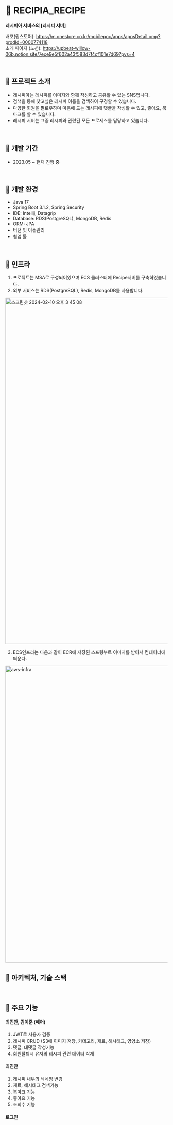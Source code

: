 # 🍳 RECIPIA_RECIPE

**레시피아 서비스의 [레시피 서버]**

배포(원스토어): https://m.onestore.co.kr/mobilepoc/apps/appsDetail.omp?prodId=0000774118 
<br/>
소개 페이지 (노션): https://upbeat-willow-06b.notion.site/7ece9e5f602a43f583d7f4cf101e7d69?pvs=4

<br/>

## 🔶 프로젝트 소개
- 레시피아는 레시피를 이미지와 함께 작성하고 공유할 수 있는 SNS입니다.
- 검색을 통해 찾고싶은 레시피 이름을 검색하여 구경할 수 있습니다.
- 다양한 회원을 팔로우하며 마음에 드는 레시피에 댓글을 작성할 수 있고, 좋아요, 북마크를 할 수 있습니다.
- 레시피 서버는 그중 레시피와 관련된 모든 프로세스를 담당하고 있습니다.

<br/>

## 🔶 개발 기간
- 2023.05 ~ 현재 진행 중


<br/>

## 🔶 개발 환경
- Java 17
- Spring Boot 3.1.2, Spring Security
- IDE: Intellij, Datagrip
- Database: RDS(PostgreSQL), MongoDB, Redis
- ORM: JPA
- 버전 및 이슈관리
- 협업 툴

<br/>


## 🔶 인프라
1. 프로젝트는 MSA로 구성되어있으며 ECS 클러스터에 Recipe서버를 구축하였습니다.
2. 외부 서비스는 RDS(PostgreSQL), Redis, MongoDB를 사용합니다.
<img width="1076" alt="스크린샷 2024-02-10 오후 3 45 08" src="https://github.com/Resipia/RECIPIA_RECIPE/assets/79524077/2a400b2d-6ebf-4505-8a76-2aa0142b7205">

3. ECS인프라는 다음과 같이 ECR에 저장된 스프링부트 이미지를 받아서 컨테이너에 띄운다.
<img width="923" alt="aws-infra" src="https://github.com/Resipia/RECIPIA_RECIPE/assets/79524077/95564592-81c7-4e0f-a257-e4015b3f2f3c">


<br/>

## 🔶 아키텍처, 기술 스택



<br/>

## 🔶 주요 기능
#### 최진안, 김이준 (페어)
1. JWT로 사용자 검증
2. 레시피 CRUD (S3에 이미지 저장, 카테고리, 재료, 해시태그, 영양소 저장)
3. 댓글, 대댓글 작성기능
4. 회원탈퇴시 유저의 레시피 관련 데이터 삭제


#### 최진안
1. 레시피 내부의 닉네임 변경
2. 재료, 해시태그 검색기능
3. 북마크 기능
4. 좋아요 기능
5. 조회수 기능


#### 로그인
